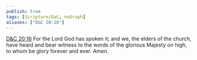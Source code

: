 ```yaml
---
publish: true
tags: [Scripture/DaC, noGraph]
aliases: ["D&C 20:16"]
---
```

[D&C 20:16](https://churchofjesuschrist.org/study/scriptures/dc-testament/dc/20?lang=eng&id=p16#p16) For the Lord God has spoken it; and we, the elders of the church, have heard and bear witness to the words of the glorious Majesty on high, to whom be glory forever and ever. Amen.
